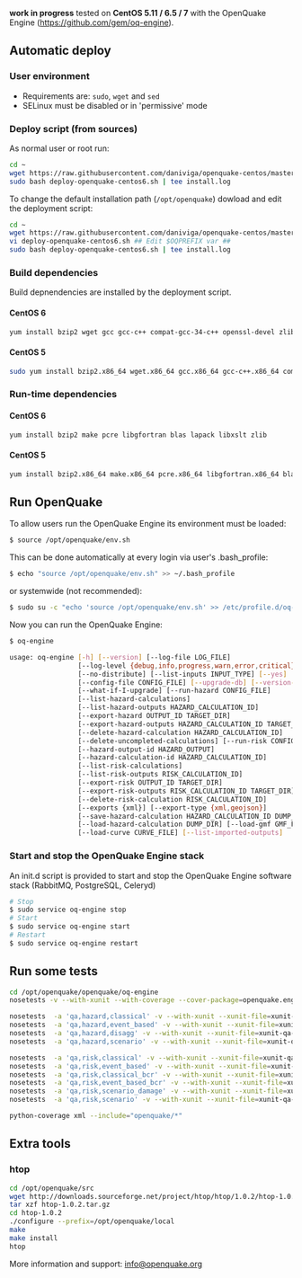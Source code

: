 __work in progress__ tested on __CentOS 5.11 / 6.5 / 7__ with the OpenQuake Engine (https://github.com/gem/oq-engine).

## Automatic deploy

### User environment

* Requirements are: ```sudo```, ```wget``` and ```sed```
* SELinux must be disabled or in 'permissive' mode

### Deploy script (from sources)

As normal user or root run:

```bash
cd ~
wget https://raw.githubusercontent.com/daniviga/openquake-centos/master/bin/deploy-openquake-centos6.sh
sudo bash deploy-openquake-centos6.sh | tee install.log
```

To change the default installation path (```/opt/openquake```) dowload and edit the deployment script:
```bash
cd ~
wget https://raw.githubusercontent.com/daniviga/openquake-centos/master/bin/deploy-openquake-centos6.sh
vi deploy-openquake-centos6.sh ## Edit $OQPREFIX var ##
sudo bash deploy-openquake-centos6.sh | tee install.log
```

### Build dependencies

Build depnendencies are installed by the deployment script.

#### CentOS 6

```bash
yum install bzip2 wget gcc gcc-c++ compat-gcc-34-c++ openssl-devel zlib* make ncurses-devel bzip2-devel readline-devel zip unzip nc libcurl-devel expat-devel gettext gettext-devel xmlto perl-ExtUtils-MakeMaker pcre pcre-devel patch gcc-gfortran compat-gcc-34-g77 libgfortran blas* lapack* libxslt libxslt-devel unixODBC-devel
```
#### CentOS 5

```bash
sudo yum install bzip2.x86_64 wget.x86_64 gcc.x86_64 gcc-c++.x86_64 compat-gcc-34-c++.x86_64 openssl-devel.x86_64 zlib*.x86_64 make.x86_64 ncurses-devel.x86_64 bzip2-devel.x86_64 readline-devel.x86_64 zip.x86_64 unzip.x86_64 nc.x86_64 curl-devel.x86_64 expat-devel.x86_64 gettext.x86_64 gettext-devel.x86_64 xmlto.x86_64 patch.x86_64 gcc-gfortran.x86_64 compat-gcc-34-g77.x86_64 libgfortran.x86_64 blas*.x86_64 lapack*.x86_64 libxslt.x86_64 libxslt-devel.x86_64 unixODBC-devel.x86_64
```

### Run-time dependencies

#### CentOS 6

```bash
yum install bzip2 make pcre libgfortran blas lapack libxslt zlib
```
#### CentOS 5

```bash
yum install bzip2.x86_64 make.x86_64 pcre.x86_64 libgfortran.x86_64 blas.x86_64 lapack.x86_64 libxslt.x86_64 zlib.x86_64
```

## Run OpenQuake

To allow users run the OpenQuake Engine its environment must be loaded:
```bash
$ source /opt/openquake/env.sh
```
This can be done automatically at every login via user's .bash\_profile:

```bash
$ echo "source /opt/openquake/env.sh" >> ~/.bash_profile
```

or systemwide (not recommended):

```bash
$ sudo su -c "echo 'source /opt/openquake/env.sh' >> /etc/profile.d/oq-engine.sh"
```
Now you can run the OpenQuake Engine:

```bash
$ oq-engine

usage: oq-engine [-h] [--version] [--log-file LOG_FILE]
                 [--log-level {debug,info,progress,warn,error,critical}]
                 [--no-distribute] [--list-inputs INPUT_TYPE] [--yes]
                 [--config-file CONFIG_FILE] [--upgrade-db] [--version-db]
                 [--what-if-I-upgrade] [--run-hazard CONFIG_FILE]
                 [--list-hazard-calculations]
                 [--list-hazard-outputs HAZARD_CALCULATION_ID]
                 [--export-hazard OUTPUT_ID TARGET_DIR]
                 [--export-hazard-outputs HAZARD_CALCULATION_ID TARGET_DIR]
                 [--delete-hazard-calculation HAZARD_CALCULATION_ID]
                 [--delete-uncompleted-calculations] [--run-risk CONFIG_FILE]
                 [--hazard-output-id HAZARD_OUTPUT]
                 [--hazard-calculation-id HAZARD_CALCULATION_ID]
                 [--list-risk-calculations]
                 [--list-risk-outputs RISK_CALCULATION_ID]
                 [--export-risk OUTPUT_ID TARGET_DIR]
                 [--export-risk-outputs RISK_CALCULATION_ID TARGET_DIR]
                 [--delete-risk-calculation RISK_CALCULATION_ID]
                 [--exports {xml}] [--export-type {xml,geojson}]
                 [--save-hazard-calculation HAZARD_CALCULATION_ID DUMP_DIR]
                 [--load-hazard-calculation DUMP_DIR] [--load-gmf GMF_FILE]
                 [--load-curve CURVE_FILE] [--list-imported-outputs]

```

### Start and stop the OpenQuake Engine stack

An init.d script is provided to start and stop the OpenQuake Engine software stack (RabbitMQ, PostgreSQL, Celeryd)

```bash
# Stop
$ sudo service oq-engine stop
# Start
$ sudo service oq-engine start
# Restart
$ sudo service oq-engine restart
```

## Run some tests
```bash
cd /opt/openquake/openquake/oq-engine
nosetests -v --with-xunit --with-coverage --cover-package=openquake.engine --with-doctest -x tests/

nosetests  -a 'qa,hazard,classical' -v --with-xunit --xunit-file=xunit-qa-hazard-classical.xml
nosetests  -a 'qa,hazard,event_based' -v --with-xunit --xunit-file=xunit-qa-hazard-event-based.xml
nosetests  -a 'qa,hazard,disagg' -v --with-xunit --xunit-file=xunit-qa-hazard-disagg.xml
nosetests  -a 'qa,hazard,scenario' -v --with-xunit --xunit-file=xunit-qa-hazard-scenario.xml

nosetests  -a 'qa,risk,classical' -v --with-xunit --xunit-file=xunit-qa-risk-classical.xml
nosetests  -a 'qa,risk,event_based' -v --with-xunit --xunit-file=xunit-qa-risk-event-based.xml
nosetests  -a 'qa,risk,classical_bcr' -v --with-xunit --xunit-file=xunit-qa-risk-classical-bcr.xml
nosetests  -a 'qa,risk,event_based_bcr' -v --with-xunit --xunit-file=xunit-qa-risk-event-based-bcr.xml
nosetests  -a 'qa,risk,scenario_damage' -v --with-xunit --xunit-file=xunit-qa-risk-scenario-damage.xml
nosetests  -a 'qa,risk,scenario' -v --with-xunit --xunit-file=xunit-qa-risk-scenario.xml

python-coverage xml --include="openquake/*"
```

## Extra tools
### htop
```bash
cd /opt/openquake/src
wget http://downloads.sourceforge.net/project/htop/htop/1.0.2/htop-1.0.2.tar.gz
tar xzf htop-1.0.2.tar.gz
cd htop-1.0.2
./configure --prefix=/opt/openquake/local
make
make install
htop
```

More information and support: info@openquake.org

